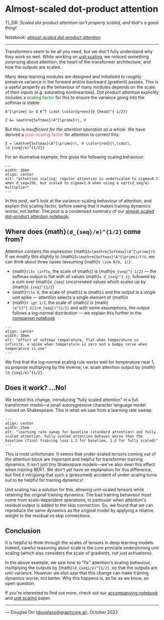 # Almost-scaled dot-product attention

TL;DR: _Scaled dot product attention isn't properly scaled, and that's a good thing!_

Notebook: _[almost-scaled dot-product attention](https://github.com/graphcore-research/unit-scaling/tree/main/analysis/almost_scaled_dot_product_attention/almost_scaled_dot_product_attention.ipynb)_

---

Transformers seem to be all you need, but we don't fully understand why they work so well. While working on [unit scaling](https://arxiv.org/abs/2303.11257), we noticed something surprising about attention, the heart of the transformer architecture, and how the outputs are scaled.

Many deep learning modules are designed and initialised to roughly preserve variance in the forward and/or backward (gradient) passes. This is a useful property as the behaviour of many modules depends on the scale of their inputs (e.g. saturating nonlinearities). Dot product attention explicitly includes a <span style="color: #008000">scaling factor</span> for this to ensure the variance going into the softmax is stable:

```{math}
A^{\prime} &= Q K^T \cdot \color{green}{d_{head}^{-1/2}}

Z &= \mathrm{Softmax}(A^{\prime})\, V
```

But this is _insufficient for the attention operation as a whole_. We have derived a <span style="color: #fc4349">post-scaling factor</span> for attention to correct this:

```{math}
Z = \mathrm{Softmax}(A^{\prime})\, V \color{red}{\,\cdot\, (d_{seq}/e)^{1/2}}
```

For an illustrative example, this gives the following scaling behaviour:

```{figure} img/attention_scaling.png
---
width: 30em
align: center
alt: "attention scaling: regular attention is underscaled to sigma=0.1 when d_seq=256, but scaled to sigma=1.0 when using a sqrt(d_seq/e) multiplier"
---
```
<p/>

In this post, we'll look at the variance-scaling behaviour of attention, and explain this scaling factor, before seeing that it makes training dynamics _worse_, not better. The post is a condensed summary of our [almost-scaled dot-product attention notebook](https://github.com/graphcore-research/unit-scaling/tree/main/analysis/almost_scaled_dot_product_attention/almost_scaled_dot_product_attention.ipynb).

## Where does {math}`(d_{seq}/e)^{1/2}` come from?

Attention contains the expression {math}`Z=\mathrm{Softmax}(A^{\prime})V`. If we modify this slightly to {math}`Z=\mathrm{Softmax}(A^{\prime}/t)V`, we can think about three cases (assuming {math}`V \sim N(0, 1)`):

 - {math}`t\to \infty`, the scale of {math}`Z` is {math}`d_{seq}^{-1/2}` — the softmax output is flat with all values {math}`= d_{seq}^{-1}`, followed by a sum over {math}`d_{seq}` uncorrelated values which scales up by {math}`d_{seq}^{1/2}`
 - {math}`t\to 0`, the scale of {math}`Z` is {math}`1` and the output is a single unit spike — attention selects a single element of {math}`V`
 - {math}`t \gt 1/2`, the scale of {math}`Z` is {math}`(e^{t^{-2}}/d_{seq})^{1/2}` and with some assumptions, the output follows a log-normal distribution — we explain this further in the [companion notebook](https://github.com/graphcore-research/unit-scaling/tree/main/analysis/almost_scaled_dot_product_attention/almost_scaled_dot_product_attention.ipynb)

```{figure} img/softmax_temperature.png
---
align: center
width: 30em
alt: "effect of softmax temperature, flat when temperature is infinite, a spike when temperature is zero and a bumpy corve when temperature is one"
---
```
<p/>

We find that the log-normal scaling rule works well for temperature near 1, so propose multiplying by the inverse, i.e. scale attention output by {math}`(d_{seq}/e)^{1/2}`.

## Does it work? ...No!

We tested this change, introducing "fully scaled attention" in a full transformer model—a small autoregressive character language model trained on Shakespeare. This is what we saw from a learning rate sweep:

```{figure} img/scaled_attention_lr_sweep.png
---
align: center
width: 25em
alt: "learning rate sweep for baseline (standard attention) and fully scaled attention. Fully scaled attention behaves worse than the baseline (final training loss 1.2 for baseline, 1.4 for fully scaled)"
---
```
<p/>

This is most unfortunate. It seems that under-scaled tensors coming out of the attention block are important and helpful for transformer training dynamics. It isn't just tiny Shakespare models—we've also seen this effect when training BERT. We don't yet have an explanation for this difference, but find it intriguing that such a (presumed) accident of under-scaling turns out to be helpful for training dynamics!

Unit scaling has a solution for this, allowing unit-scaled tensors while retaining the original training dynamics. The bad training behaviour must come from scale-dependent operations, in particular when attention's residual output is added to the skip connection. So, we found that we can reproduce the same dynamics as the original model by applying a relative weight to the residual vs skip connections.

## Conclusion

It is helpful to think through the scales of tensors in deep learning models. Indeed, careful reasoning about scale is the core principle underpinning unit scaling (which also considers the scale of gradients, not just activations).

In the above example, we saw how to "fix" attention's scaling behaviour, multiplying the outputs by {math}`(d_{seq}/e)^{1/2}`, so that the outputs are unit-variance. However we also saw that this change can make training dynamics worse, not better. Why this happens is, as far as we know, an open question.

If you're interested to find out more, check out our [accompanying notebook](https://github.com/graphcore-research/unit-scaling/tree/main/analysis/almost_scaled_dot_product_attention/almost_scaled_dot_product_attention.ipynb) and [unit scaling](https://arxiv.org/abs/2303.11257) paper.

---

— Douglas Orr ([douglaso@graphcore.ai](mailto:douglaso@graphcore.ai)), October 2023
